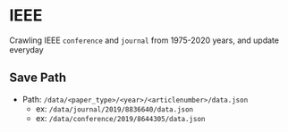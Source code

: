 # IEEE
Crawling IEEE `conference` and `journal` from 1975-2020 years, and update everyday
## Save Path
* Path: `/data/<paper_type>/<year>/<articlenumber>/data.json`
	* ex: `/data/journal/2019/8836640/data.json`
	* ex: `/data/conference/2019/8644305/data.json`